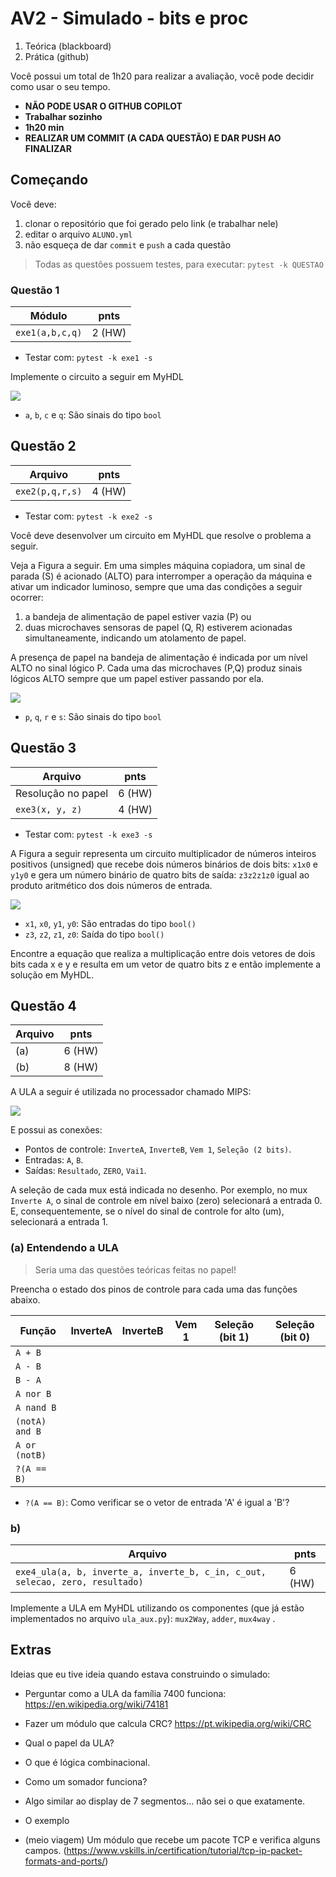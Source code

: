 # AV2 - Simulado - bits e proc

1. Teórica (blackboard)
1. Prática (github)

Você possui um total de 1h20 para realizar a avaliação, você pode decidir
como usar o seu tempo.

- **NÃO PODE USAR O GITHUB COPILOT**
- **Trabalhar sozinho**
- **1h20 min**
- **REALIZAR UM COMMIT (A CADA QUESTÃO) E DAR PUSH AO FINALIZAR**

## Começando

Você deve:

1. clonar o repositório que foi gerado pelo link (e trabalhar nele)
1. editar o arquivo `ALUNO.yml`
1. não esqueça de dar `commit` e `push` a cada questão

> Todas as questões possuem testes, para executar: `pytest -k QUESTAO`

### Questão 1

| Módulo          | pnts   |
| --------------- | ------ |
| `exe1(a,b,c,q)` | 2 (HW) |

- Testar com: `pytest -k exe1 -s`

Implemente o circuito a seguir em MyHDL

![](1a.png)

- `a`, `b`, `c` e `q`: São sinais do tipo `bool`

## Questão 2

| Arquivo         | pnts   |
| --------------- | ------ |
| `exe2(p,q,r,s)` | 4 (HW) |

- Testar com: `pytest -k exe2 -s`

Você deve desenvolver um circuito em MyHDL que resolve o problema a seguir.

Veja a Figura a seguir. Em uma simples máquina copiadora, um sinal de parada (S) é acionado (ALTO) para interromper a operação da máquina e ativar um indicador luminoso, sempre que uma das condições a seguir ocorrer:

1. a bandeja de alimentação de papel estiver vazia (P) ou
1. duas microchaves sensoras de papel (Q, R) estiverem acionadas simultaneamente, indicando um atolamento de papel.

A presença de papel na bandeja de alimentação é indicada por um nível ALTO no sinal lógico P. Cada uma das microchaves (P,Q) produz sinais lógicos ALTO sempre que um papel estiver passando por ela.

![](2a.png)

- `p`, `q`, `r` e `s`: São sinais do tipo `bool`

## Questão 3

| Arquivo            | pnts   |
| ------------------ | ------ |
| Resolução no papel | 6 (HW) |
| `exe3(x, y, z)`    | 4 (HW) |

- Testar com: `pytest -k exe3 -s`

A Figura a seguir representa um circuito multiplicador de números inteiros positivos (unsigned) que recebe dois números binários de dois bits: `x1x0` e `y1y0` e gera um número binário de quatro bits de saída: `z3z2z1z0` igual ao produto aritmético dos dois números de entrada.

![](3a.png)

- `x1`, `x0`, `y1`, `y0`: São entradas do tipo `bool()`
- `z3`, `z2`, `z1`, `z0`: Saída do tipo `bool()`

Encontre a equação que realiza a multiplicação entre dois vetores de dois bits cada x e y e resulta em um vetor de quatro bits z e então implemente a solução em MyHDL.

## Questão 4

| Arquivo | pnts   |
| ------- | ------ |
| (a)     | 6 (HW) |
| (b)     | 8 (HW) |

A ULA a seguir é utilizada no processador chamado MIPS:

![](ula.png)

E possui as conexões:

- Pontos de controle: `InverteA`, `InverteB`, `Vem 1`, `Seleção (2 bits)`.
- Entradas: `A`, `B`.
- Saídas: `Resultado`, `ZERO`, `Vai1`.

A seleção de cada mux está indicada no desenho. Por exemplo, no mux `Inverte A`, o sinal de controle em nível baixo (zero) selecionará a entrada 0. E, consequentemente, se o nível do sinal de controle for alto (um), selecionará a entrada 1.

### (a) Entendendo a ULA

> Seria uma das questões teóricas feitas no papel!

Preencha o estado dos pinos de controle para cada uma das funções abaixo.

| Função         | InverteA | InverteB | Vem 1 | Seleção (bit 1) | Seleção (bit 0) |
| -------------- | -------- | -------- | ----- | --------------- | --------------- |
| `A + B`        |          |          |       |                 |                 |
| `A - B`        |          |          |       |                 |                 |
| `B - A`        |          |          |       |                 |                 |
| `A nor B`      |          |          |       |                 |                 |
| `A nand B`     |          |          |       |                 |                 |
| `(notA) and B` |          |          |       |                 |                 |
| `A or (notB)`  |          |          |       |                 |                 |
| `?(A == B)`    |          |          |       |                 |                 |

- `?(A == B)`: Como verificar se o vetor de entrada 'A' é igual a 'B'?

### b)

| Arquivo                                                                       | pnts   |
| ----------------------------------------------------------------------------- | ------ |
| `exe4_ula(a, b, inverte_a, inverte_b, c_in, c_out, selecao, zero, resultado)` | 6 (HW) |

Implemente a ULA em MyHDL utilizando os componentes (que já estão implementados no arquivo `ula_aux.py`): `mux2Way`, `adder`, `mux4way` .

## Extras

Ideias que eu tive ideia quando estava construindo o simulado:

- Perguntar como a ULA da família 7400 funciona: https://en.wikipedia.org/wiki/74181

- Fazer um módulo que calcula CRC? https://pt.wikipedia.org/wiki/CRC

- Qual o papel da ULA?

- O que é lógica combinacional.

- Como um somador funciona?

- Algo similar ao display de 7 segmentos... não sei o que exatamente.

- O exemplo

- (meio viagem) Um módulo que recebe um pacote TCP e verifica alguns campos. (https://www.vskills.in/certification/tutorial/tcp-ip-packet-formats-and-ports/)
